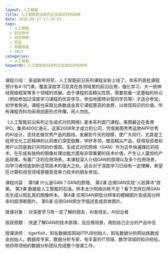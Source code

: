 ```yaml
---
layout: 人工智能
title: 人工智能前沿系列之生成式对抗网络
date: 2018-09-17 17:10:13
tags:
  - 人工智能
  - 前沿技术
  - 对抗网络
  - 实战
  - 炼数成金
  - 2017
categories:
  - 人工智能
keywords: 人工智能前沿系列之生成式对抗网络
---
```

课程介绍：
圣诞新年将至，人工智能前沿系列课程全新上线了。本系列首批课程预计有4-5门课，覆盖深度学习及其在各领域里的前沿应用，强化学习，大一统神经网络框架等多个领域的进展。由于课程的高精尖性质，需要具备一定基础的听众（例如参加过深度学习课程的优异学员，参加地面特训营的学员等）才适合参加，初学者免进。课程也采取比炼数成金其它课程更高的收费，以体现知识的价值。所有课程资料均采用加密形式传播，闲人勿扰。

《人工智能前沿系列之生成式对抗网络》是本系列首门课程。美图最近在香港IPO，集资400亿港元，这家2008年才成立的公司，凭借美图秀秀这款APP优秀的AI设计，坚持走做优秀产品的路线，发展到今天的规模，使广大同行，尤其是工程师文化工匠精神的认同者们深受鼓舞，学好本领，做高精尖产品，获得投资者和用户认同是我们共同的价值观。生成式对抗网络（GAN）作为近年快速蹿红的技术，在形成有独特的图像处理功能方面有非常重要的技术价值，产生让人震惊的产品效果。有着广泛的应用场景。本课程深入介绍GAN的原理以及多个应用场景，向学习者彻底剖析这项技术的强大之处。适合对于深度学习已经有一定理解，希望在计算机视觉领域掌握具竞争力技术的朋友参加。
<!-- more -->

课程内容：
第1课 什么是GAN？GAN的原理。
第2课 应用GAN实现“人脸算术”效果。
第3课 数据是人工智能的石油，样本太少网络训练不足？看下怎样应用GAN去生成以假乱真的图像样本。
第4课 应用GAN把低分辨率的模糊图片变成高分辨率的超清晰图片。
第5课 应用GAN把文字描述变成具体图片。


授课对象：
对深度学习有一定了解的朋友，AI发烧友，AI创业者

收获预期：
快速了解GAN的技术原理，及应用场景，用到自己企业的产品中去

授课讲师：
tigerfish，知名数据库网站ITPUB创始人，知名数据分析网站炼数成金创始人。数据库专家，数据分析专家，有丰富的IT领域、数学领域的知识经验。他将带领他的数据分析团队完成整个授课工作。

<div id="jspay" sid="qFSoSut2830" style="display:none">qFSoSut2830</div>
<script type="text/javascript" src="https://www.fageka.com/j.js"></script>
<script type="text/javascript" src="https://www.fageka.com/f.js" charset="utf-8"></script>
